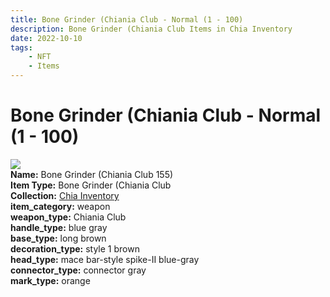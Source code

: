 ```yaml
---
title: Bone Grinder (Chiania Club - Normal (1 - 100)
description: Bone Grinder (Chiania Club Items in Chia Inventory
date: 2022-10-10
tags:
    - NFT
    - Items
---
```


# Bone Grinder (Chiania Club - Normal (1 - 100)
<div class="item_thumbnail">
<img loading="lazy" src="https://bafybeigp6t3mrhxbxi4djgdyhgckepflzi7czkcxkro3b6kpxnsgihnm5m.ipfs.nftstorage.link/155.gif"><br/>
<div><strong>Name:</strong> Bone Grinder (Chiania Club 155)</div>
<div><strong>Item Type:</strong> Bone Grinder (Chiania Club</div>
<div><strong>Collection:</strong> <a href="https://www.spacescan.io/xch/nft/collection/col1ucr852c8uzgemuashmz65kmnt2nn4wuhecevrwhtkk72ukfc5c7s6wn3sj">Chia Inventory</a></div>
<div><strong>item_category:</strong> weapon</div>
<div><strong>weapon_type:</strong> Chiania Club</div>
<div><strong>handle_type:</strong> blue gray</div>
<div><strong>base_type:</strong> long brown</div>
<div><strong>decoration_type:</strong> style 1 brown</div>
<div><strong>head_type:</strong> mace bar-style spike-II blue-gray</div>
<div><strong>connector_type:</strong> connector gray</div>
<div><strong>mark_type:</strong> orange</div>
</div>

